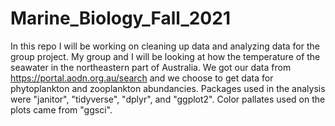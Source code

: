 # Marine_Biology_Fall_2021

In this repo I will be working on cleaning up data and analyzing data for the group project. My group and I will be looking at how the temperature of the seawater in the northeastern part of Australia. We got our data from https://portal.aodn.org.au/search and we choose to get data for phytoplankton and zooplankton abundancies. Packages used in the analysis were "janitor", "tidyverse", "dplyr", and "ggplot2". Color pallates used on the plots came from "ggsci". 
